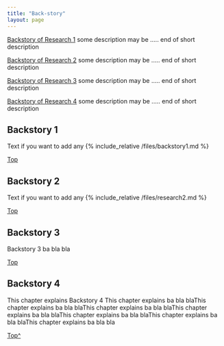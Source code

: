 ```yaml
---
title: "Back-story"
layout: page
---
```

<p><a href="#R1">Backstory of Research 1</a> some description may be .....
end of short description</p>
<p><a href="#R2">Backstory of Research 2</a> some description may be .....
end of short description</p>
<p><a href="#R3">Backstory of Research 3</a> some description may be .....
end of short description</p>
<p><a href="#R4">Backstory of Research 4</a> some description may be .....
end of short description</p>

<h2 id="R1">Backstory 1</h2> <!--Title of your research -->
<p> 
  Text if you want to add any                 <!-- Optional and additional text -->
  {% include_relative /files/backstory1.md %}  <!-- Include the .md file with data/content of your research  OR add the content manually. -->
</p>
<a align="right"  href="#TopOFThePage">Top</a> <!-- a link to go back to the top of this page -->

<h2 id="R2">Backstory 2</h2>
<p> Text if you want to add any
  {% include_relative /files/research2.md %}
</p>
<a align="right"  href="#TopOFThePage">Top</a>

<h2 id="R3">Backstory 3</h2>
<p>
  Backstory 3 ba bla bla
</p>
<a align="right"  href="#TopOFThePage">Top</a>

<h2 id="R4">Backstory 4</h2>
<p>This chapter explains Backstory 4 This chapter explains ba bla blaThis chapter explains ba bla blaThis chapter explains ba bla blaThis chapter explains ba bla blaThis chapter explains ba bla blaThis chapter explains ba bla blaThis chapter explains ba bla bla</p>
<a align="right"  href="#TopOFThePage">Top^</a>

